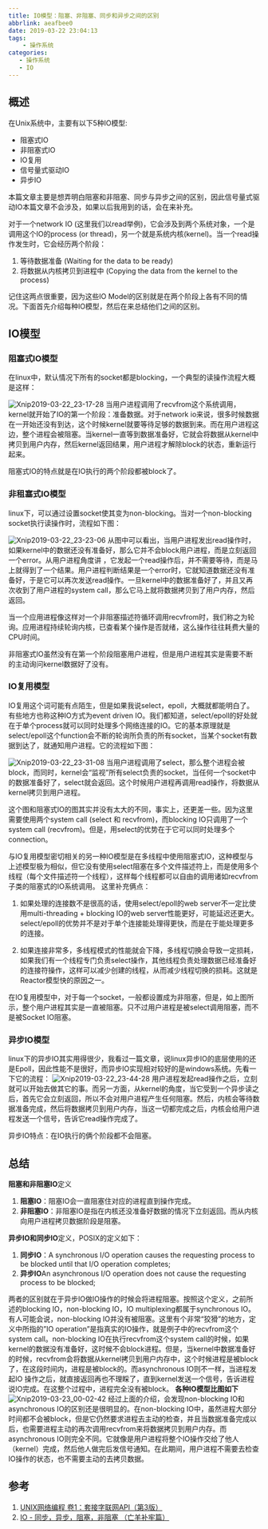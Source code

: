 ```yaml
---
title: IO模型：阻塞、非阻塞、同步和异步之间的区别
abbrlink: aeafbee0
date: 2019-03-22 23:04:13
tags:
    - 操作系统
categories:
   - 操作系统
   - IO
---
```

## 概述
在Unix系统中，主要有以下5种IO模型:
* 阻塞式IO
* 非阻塞式IO
* IO复用
* 信号量式驱动IO
* 异步IO

本篇文章主要是想弄明白阻塞和非阻塞、同步与异步之间的区别，因此信号量式驱动IO本篇文章不会涉及，如果以后我用到的话，会在来补充。

对于一个network IO (这里我们以read举例)，它会涉及到两个系统对象，一个是调用这个IO的process (or thread)，另一个就是系统内核(kernel)。当一个read操作发生时，它会经历两个阶段：

1. 等待数据准备 (Waiting for the data to be ready)
2. 将数据从内核拷贝到进程中 (Copying the data from the kernel 
    to the process)

记住这两点很重要，因为这些IO Model的区别就是在两个阶段上各有不同的情况。下面首先介绍每种IO模型，然后在来总结他们之间的区别。
<!-- more -->
## IO模型
### 阻塞式IO模型
在linux中，默认情况下所有的socket都是blocking，一个典型的读操作流程大概是这样：

![Xnip2019-03-22_23-17-28](/images/Xnip2019-03-22_23-17-28.jpg)
当用户进程调用了recvfrom这个系统调用，kernel就开始了IO的第一个阶段：准备数据。对于network io来说，很多时候数据在一开始还没有到达，这个时候kernel就要等待足够的数据到来。而在用户进程这边，整个进程会被阻塞。当kernel一直等到数据准备好，它就会将数据从kernel中拷贝到用户内存，然后kernel返回结果，用户进程才解除block的状态，重新运行起来。

阻塞式IO的特点就是在IO执行的两个阶段都被block了。
### 非租塞式IO模型
linux下，可以通过设置socket使其变为non-blocking。当对一个non-blocking socket执行读操作时，流程如下图：

![Xnip2019-03-22_23-23-06](/images/Xnip2019-03-22_23-23-06.jpg)
从图中可以看出，当用户进程发出read操作时，如果kernel中的数据还没有准备好，那么它并不会block用户进程，而是立刻返回一个error。从用户进程角度讲 ，它发起一个read操作后，并不需要等待，而是马上就得到了一个结果。用户进程判断结果是一个error时，它就知道数据还没有准备好，于是它可以再次发送read操作。一旦kernel中的数据准备好了，并且又再次收到了用户进程的system call，那么它马上就将数据拷贝到了用户内存，然后返回。

当一个应用进程像这样对一个非阻塞描述符循环调用recvfrom时，我们称之为轮询。应用进程持续轮询内核，已查看某个操作是否就绪，这么操作往往耗费大量的CPU时间。

非阻塞式IO虽然没有在第一个阶段阻塞用户进程，但是用户进程其实是需要不断的主动询问kernel数据好了没有。

### IO复用模型
IO复用这个词可能有点陌生，但是如果我说select，epoll，大概就都能明白了。有些地方也称这种IO方式为event driven IO。我们都知道，select/epoll的好处就在于单个process就可以同时处理多个网络连接的IO。它的基本原理就是select/epoll这个function会不断的轮询所负责的所有socket，当某个socket有数据到达了，就通知用户进程。它的流程如下图：

![Xnip2019-03-22_23-31-08](/images/Xnip2019-03-22_23-31-08.jpg)
当用户进程调用了select，那么整个进程会被block，而同时，kernel会“监视”所有select负责的socket，当任何一个socket中的数据准备好了，select就会返回。这个时候用户进程再调用read操作，将数据从kernel拷贝到用户进程。

这个图和阻塞式IO的图其实并没有太大的不同，事实上，还更差一些。因为这里需要使用两个system call (select 和 recvfrom)，而blocking IO只调用了一个system call (recvfrom)。但是，用select的优势在于它可以同时处理多个connection。

与IO复用模型密切相关的另一种IO模型是在多线程中使用阻塞式IO，这种模型与上述模型极为相似，但它没有使用select阻塞在多个文件描述符上，而是使用多个线程（每个文件描述符一个线程），这样每个线程都可以自由的调用诸如recvfrom子类的阻塞式的IO系统调用。
这里补充俩点：
1. 如果处理的连接数不是很高的话，使用select/epoll的web server不一定比使用multi-threading + blocking IO的web server性能更好，可能延迟还更大。select/epoll的优势并不是对于单个连接能处理得更快，而是在于能处理更多的连接。
   
2. 如果连接非常多，多线程模式的性能就会下降，多线程切换会导致一定损耗，如果我们有一个线程专门负责select操作，其他线程负责处理数据已经准备好的连接符操作，这样可以减少创建的线程，从而减少线程切换的损耗。这就是Reactor模型快的原因之一。

在IO复用模型中，对于每一个socket，一般都设置成为非阻塞，但是，如上图所示，整个用户进程其实是一直被阻塞。只不过用户进程是被select调用阻塞，而不是被Socket IO阻塞。
### 异步IO模型
linux下的异步IO其实用得很少，我看过一篇文章，说linux异步IO的底层使用的还是Epoll，因此性能不是很好，而异步IO实现相对较好的是windows系统。先看一下它的流程：
![Xnip2019-03-22_23-44-28](/images/Xnip2019-03-22_23-44-28.jpg)
用户进程发起read操作之后，立刻就可以开始去做其它的事。而另一方面，从kernel的角度，当它受到一个异步读之后，首先它会立刻返回，所以不会对用户进程产生任何阻塞。然后，内核会等待数据准备完成，然后将数据拷贝到用户内存，当这一切都完成之后，内核会给用户进程发送一个信号，告诉它read操作完成了。

异步IO特点：在IO执行的俩个阶段都不会阻塞。
## 总结
**阻塞和非阻塞IO**定义
1. **阻塞IO**：阻塞IO会一直阻塞住对应的进程直到操作完成。
2. **非阻塞IO**：非阻塞IO是指在内核还没准备好数据的情况下立刻返回。而从内核向用户进程拷贝数据阶段是阻塞。

**异步IO和同步IO**定义，POSIX的定义如下：
1. **同步IO**：A synchronous I/O operation causes the requesting process to be blocked until that I/O operation completes;
2. **异步IO**An asynchronous I/O operation does not cause the requesting process to be blocked; 

两者的区别就在于异步IO做IO操作的时候会将进程阻塞。按照这个定义，之前所述的blocking IO，non-blocking IO，IO multiplexing都属于synchronous IO。有人可能会说，non-blocking IO并没有被阻塞。这里有个非常“狡猾”的地方，定义中所指的”IO operation”是指真实的IO操作，就是例子中的recvfrom这个system call。non-blocking IO在执行recvfrom这个system call的时候，如果kernel的数据没有准备好，这时候不会block进程。但是，当kernel中数据准备好的时候，recvfrom会将数据从kernel拷贝到用户内存中，这个时候进程是被block了，在这段时间内，进程是被block的。而asynchronous IO则不一样，当进程发起IO 操作之后，就直接返回再也不理睬了，直到kernel发送一个信号，告诉进程说IO完成。在这整个过程中，进程完全没有被block。
**各种IO模型比图如下**
![Xnip2019-03-23_00-02-42](/images/Xnip2019-03-23_00-02-42.jpg)
经过上面的介绍，会发现non-blocking IO和asynchronous IO的区别还是很明显的。在non-blocking IO中，虽然进程大部分时间都不会被block，但是它仍然要求进程去主动的检查，并且当数据准备完成以后，也需要进程主动的再次调用recvfrom来将数据拷贝到用户内存。而asynchronous IO则完全不同。它就像是用户进程将整个IO操作交给了他人（kernel）完成，然后他人做完后发信号通知。在此期间，用户进程不需要去检查IO操作的状态，也不需要主动的去拷贝数据。
## 参考
1. [ UNIX网络编程 卷1：套接字联网API（第3版）](https://book.douban.com/subject/4859464/)
2. [IO - 同步，异步，阻塞，非阻塞 （亡羊补牢篇）](https://blog.csdn.net/historyasamirror/article/details/5778378)